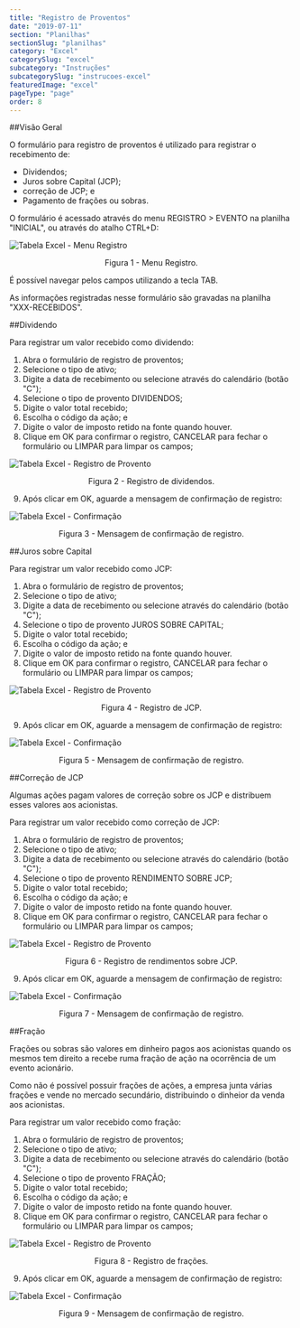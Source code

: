 ```yaml
---
title: "Registro de Proventos"
date: "2019-07-11"
section: "Planilhas"
sectionSlug: "planilhas"
category: "Excel"
categorySlug: "excel"
subcategory: "Instruções"
subcategorySlug: "instrucoes-excel"
featuredImage: "excel"
pageType: "page"
order: 8
---
```


##Visão Geral

O formulário para registro de proventos é utilizado para registrar o recebimento de:

- Dividendos;
- Juros sobre Capital (JCP);
- correção de JCP; e
- Pagamento de frações ou sobras.

O formulário é acessado através do menu REGISTRO > EVENTO na planilha "INICIAL", ou através do atalho CTRL+D:

![Tabela Excel - Menu Registro](../img/planilha-inicial-excel-005.jpg)

<p class="legenda" style="text-align:center">Figura 1 - Menu Registro.</p>

É possível navegar pelos campos utilizando a tecla TAB.

As informações registradas nesse formulário são gravadas na planilha "XXX-RECEBIDOS".

##Dividendo

Para registrar um valor recebido como dividendo:

1. Abra o formulário de registro de proventos;
2.  Selecione o tipo de ativo;
3. Digite a data de recebimento ou selecione através do calendário (botão "C");
4. Selecione o tipo de provento DIVIDENDOS;
5. Digite o valor total recebido;
6. Escolha o código da ação; e
7. Digite o valor de imposto retido na fonte quando houver.
8. Clique em OK para confirmar o registro, CANCELAR para fechar o formulário ou LIMPAR para limpar os campos;

![Tabela Excel - Registro de Provento](../img/registro-provento-excel-002.jpg)

<p class="legenda" style="text-align:center">Figura 2 - Registro de dividendos.</p>

9. Após clicar em OK, aguarde a mensagem de confirmação de registro:

![Tabela Excel - Confirmação](../img/registro-provento-excel-003.jpg)

<p class="legenda" style="text-align:center">Figura 3 - Mensagem de confirmação de registro.</p>

##Juros sobre Capital

Para registrar um valor recebido como JCP:

1. Abra o formulário de registro de proventos;
2.  Selecione o tipo de ativo;
3. Digite a data de recebimento ou selecione através do calendário (botão "C");
4. Selecione o tipo de provento JUROS SOBRE CAPITAL;
5. Digite o valor total recebido;
6. Escolha o código da ação; e
7. Digite o valor de imposto retido na fonte quando houver.
8. Clique em OK para confirmar o registro, CANCELAR para fechar o formulário ou LIMPAR para limpar os campos;

![Tabela Excel - Registro de Provento](../img/registro-provento-excel-004.jpg)

<p class="legenda" style="text-align:center">Figura 4 - Registro de JCP.</p>

9. Após clicar em OK, aguarde a mensagem de confirmação de registro:

![Tabela Excel - Confirmação](../img/registro-provento-excel-005.jpg)

<p class="legenda" style="text-align:center">Figura 5 - Mensagem de confirmação de registro.</p>

##Correção de JCP

Algumas ações pagam valores de correção sobre os JCP e distribuem esses valores aos acionistas.

Para registrar um valor recebido como correção de JCP:

1. Abra o formulário de registro de proventos;
2.  Selecione o tipo de ativo;
3. Digite a data de recebimento ou selecione através do calendário (botão "C");
4. Selecione o tipo de provento RENDIMENTO SOBRE JCP;
5. Digite o valor total recebido;
6. Escolha o código da ação; e
7. Digite o valor de imposto retido na fonte quando houver.
8. Clique em OK para confirmar o registro, CANCELAR para fechar o formulário ou LIMPAR para limpar os campos;

![Tabela Excel - Registro de Provento](../img/registro-provento-excel-006.jpg)

<p class="legenda" style="text-align:center">Figura 6 - Registro de rendimentos sobre JCP.</p>

9. Após clicar em OK, aguarde a mensagem de confirmação de registro:

![Tabela Excel - Confirmação](../img/registro-provento-excel-007.jpg)

<p class="legenda" style="text-align:center">Figura 7 - Mensagem de confirmação de registro.</p>


##Fração

Frações ou sobras são valores em dinheiro pagos aos acionistas quando os mesmos tem direito a recebe ruma fração de ação na ocorrência de um evento acionário.

Como não é possível possuir frações de ações, a empresa junta várias frações e vende no mercado secundário, distribuindo o dinheior da venda aos acionistas.

Para registrar um valor recebido como fração:

1. Abra o formulário de registro de proventos;
2.  Selecione o tipo de ativo;
3. Digite a data de recebimento ou selecione através do calendário (botão "C");
4. Selecione o tipo de provento FRAÇÃO;
5. Digite o valor total recebido;
6. Escolha o código da ação; e
7. Digite o valor de imposto retido na fonte quando houver.
8. Clique em OK para confirmar o registro, CANCELAR para fechar o formulário ou LIMPAR para limpar os campos;

![Tabela Excel - Registro de Provento](../img/registro-provento-excel-008.jpg)

<p class="legenda" style="text-align:center">Figura 8 - Registro de frações.</p>

9. Após clicar em OK, aguarde a mensagem de confirmação de registro:

![Tabela Excel - Confirmação](../img/registro-provento-excel-009.jpg)

<p class="legenda" style="text-align:center">Figura 9 - Mensagem de confirmação de registro.</p>